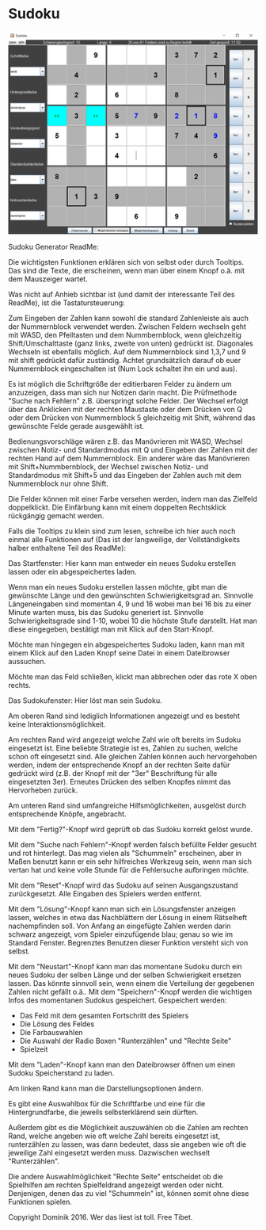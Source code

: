 # Sudoku

![Screenshot](sudoku_screenshot.png)

Sudoku Generator ReadMe:

Die wichtigsten Funktionen erklären sich von selbst oder durch Tooltips.
Das sind die Texte, die erscheinen, wenn man über einem Knopf o.ä. mit dem Mauszeiger wartet.

Was nicht auf Anhieb sichtbar ist (und damit der interessante Teil des ReadMe), ist die Tastatursteuerung:

Zum Eingeben der Zahlen kann sowohl die standard Zahlenleiste als auch der Nummernblock verwendet
werden.
Zwischen Feldern wechseln geht mit WASD, den Pfeiltasten und dem Nummbernblock, wenn gleichzeitig
Shift/Umschalttaste (ganz links, zweite von unten) gedrückt ist. Diagonales Wechseln ist ebenfalls
möglich. Auf dem Nummernblock sind 1,3,7 und 9 mit shift gedrückt dafür zuständig.
Achtet grundsätzlich darauf ob euer Nummernblock eingeschalten ist (Num Lock schaltet ihn ein und aus).

Es ist möglich die Schriftgröße der editierbaren Felder zu ändern um anzuzeigen, dass man sich nur
Notizen darin macht. Die Prüfmethode "Suche nach Fehlern" z.B. überspringt solche Felder.
Der Wechsel erfolgt über das Anklicken mit der rechten Maustaste oder dem Drücken von Q oder
dem Drücken von Nummernblock 5 gleichzeitig mit Shift, während das gewünschte Felde gerade
ausgewählt ist.

Bedienungsvorschläge wären z.B. das Manövrieren mit WASD, Wechsel zwischen Notiz- und Standardmodus
mit Q und Eingeben der Zahlen mit der rechten Hand auf dem Nummernblock.
Ein anderer wäre das Manövrieren mit Shift+Nummbernblock, der Wechsel zwischen Notiz- und Standardmodus
mit Shift+5 und das Eingeben der Zahlen auch mit dem Nummernblock nur ohne Shift.

Die Felder können mit einer Farbe versehen werden, indem man das Zielfeld doppelklickt. 
Die Einfärbung kann mit einem doppelten Rechtsklick rückgängig gemacht werden.


Falls die Tooltips zu klein sind zum lesen, schreibe ich hier auch noch einmal alle Funktionen auf
(Das ist der langweilige, der Vollständigkeits halber enthaltene Teil des ReadMe):

Das Startfenster:
Hier kann man entweder ein neues Sudoku erstellen lassen oder ein abgespeichertes laden.

Wenn man ein neues Sudoku erstellen lassen möchte, gibt man die gewünschte Länge und den gewünschten
Schwierigkeitsgrad an.
Sinnvolle Längeneingaben sind momentan 4, 9 und 16 wobei man bei 16 bis zu einer Minute warten muss,
bis das Sudoku generiert ist. 
Sinnvolle Schwierigkeitsgrade sind 1-10, wobei 10 die höchste Stufe darstellt.
Hat man diese eingegeben, bestätigt man mit Klick auf den Start-Knopf.

Möchte man hingegen ein abgespeichertes Sudoku laden, kann man mit einem Klick auf den Laden Knopf 
seine Datei in einem Dateibrowser aussuchen.

Möchte man das Feld schließen, klickt man abbrechen oder das rote X oben rechts.



Das Sudokufenster:
Hier löst man sein Sudoku. 

Am oberen Rand sind lediglich Informationen angezeigt und es besteht keine Interaktionsmöglichkeit.

Am rechten Rand wird angezeigt welche Zahl wie oft bereits im Sudoku eingesetzt ist. Eine beliebte
Strategie ist es, Zahlen zu suchen, welche schon oft eingesetzt sind. Alle gleichen Zahlen können
auch hervorgehoben werden, indem der entsprechende Knopf an der rechten Seite dafür gedrückt wird
(z.B. der Knopf mit der "3er" Beschriftung für alle eingesetzten 3er). 
Erneutes Drücken des selben Knopfes nimmt das Hervorheben zurück.


Am unteren Rand sind umfangreiche Hilfsmöglichkeiten, ausgelöst durch entsprechende Knöpfe, angebracht.

Mit dem "Fertig?"-Knopf wird geprüft ob das Sudoku korrekt gelöst wurde.

Mit dem "Suche nach Fehlern"-Knopf werden falsch befüllte Felder gesucht und rot hinterlegt.
Das mag vielen als "Schummeln" erscheinen, aber in Maßen benutzt kann er ein sehr hilfreiches
Werkzeug sein, wenn man sich vertan hat und keine volle Stunde für die Fehlersuche aufbringen möchte.

Mit dem "Reset"-Knopf wird das Sudoku auf seinen Ausgangszustand zurückgesetzt. Alle Eingaben
des Spielers werden entfernt.

Mit dem "Lösung"-Knopf kann man sich ein Lösungsfenster anzeigen lassen, welches in etwa das 
Nachblättern der Lösung in einem Rätselheft nachempfinden soll. Von Anfang an eingefügte
Zahlen werden darin schwarz angezeigt, vom Spieler einzufügende blau; genau so wie im Standard Fenster.
Begrenztes Benutzen dieser Funktion versteht sich von selbst.

Mit dem "Neustart"-Knopf kann man das momentane Sudoku durch ein neues Sudoku der selben Länge und der selben
Schwierigkeit ersetzen lassen. Das könnte sinnvoll sein, wenn einem die Verteilung der gegebenen Zahlen
nicht gefällt o.ä..
Mit dem "Speichern"-Knopf werden die wichtigen Infos des momentanen Sudokus gespeichert.
Gespeichert werden:
- Das Feld mit dem gesamten Fortschritt des Spielers
- Die Lösung des Feldes
- Die Farbauswahlen
- Die Auswahl der Radio Boxen "Runterzählen" und "Rechte Seite"
- Spielzeit

Mit dem "Laden"-Knopf kann man den Dateibrowser öffnen um einen Sudoku Speicherstand zu laden.


Am linken Rand kann man die Darstellungsoptionen ändern.

Es gibt eine Auswahlbox für die Schriftfarbe und eine für die Hintergrundfarbe, die jeweils
selbsterklärend sein dürften.

Außerdem gibt es die Möglichkeit auszuwählen ob die Zahlen am rechten Rand, welche angeben wie oft
welche Zahl bereits eingesetzt ist, runterzählen zu lassen, was dann bedeutet, dass sie angeben
wie oft die jeweilige Zahl eingesetzt werden muss. Dazwischen wechselt "Runterzählen".

Die andere Auswahlmöglichkeit "Rechte Seite" entscheidet ob die Spielhilfen am rechten Spielfeldrand
angezeigt werden oder nicht. Denjenigen, denen das zu viel "Schummeln" ist, können somit ohne diese
Funktionen spielen.


Copyright Dominik 2016. Wer das liest ist toll. Free Tibet.
